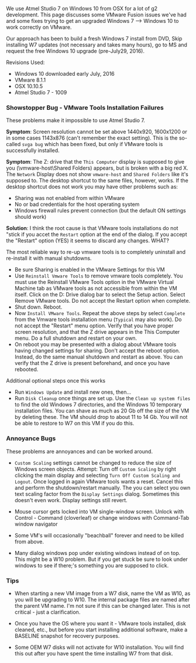 We use Atmel Studio 7 on Windows 10 from OSX for a lot of g2 development. This page discusses some VMware Fusion issues we've had and some fixes trying to get an upgraded Windows 7 --> Windows 10 to work correctly on VMware. 

Our approach has been to build a fresh Windows 7 install from DVD, Skip installing W7 updates (not necessary and takes many hours), go to MS and request the free Windows 10 upgrade (pre-July29, 2016).

Revisions Used:
- Windows 10 downloaded early July, 2016
- VMware 8.1.1
- OSX 10.10.5
- Atmel Studio 7 - 1009

### Showstopper Bug - VMware Tools Installation Failures
These problems make it impossible to use Atmel Studio 7.

**Symptom**: Screen resolution cannot be set above 1440x920, 1600x1200 or in some cases 1143x876 (can't remember the exact setting). This is the so-called `svga bug` which has been fixed, but only if VMware tools is successfully installed.

**Symptom**: The Z: drive that the `This Computer` display is supposed to give you (\\vmware-host\Shared Folders) appears, but is broken with a big red X. The `Network` Display does not show `vmware-host`  and `Shared Folders` like it's supposed to. The desktop shortcut to the same files, however, works. If the desktop shortcut does not work you may have other problems such as:
- Sharing was not enabled from within VMware
- No or bad credentials for the host operating system
- Windows firewall rules prevent connection (but the default ON settings should work)

**Solution**: I think the root cause is that VMware tools installations do not "stick if you accet the `Restart` option at the end of the dialog. If you accept the "Restart" option (YES) it seems to discard any changes. WHAT? 

The most reliable way to re-up vmware tools is to completely uninstall and re-install it with manual shutdowns. 
- Be sure Sharing is enabled in the VMware Settings for this VM
- Use `Reinstall Vmware Tools` to remove vmware tools completely. You must use the Reinstall VMware Tools option in the VMware Virtual Machine tab as VMware tools as not accessible from within the VM itself. Click on the D: Drive dialog bar to select the Setup action. Select Remove VMware tools. Do not accept the Restart option when complete.
- Shut down. Reboot.
- Now `Install VMware Tools`. Repeat the above steps by select `Complete` from the Vmware tools installation menu (`Typical` may also work). Do not accept the "Restart" menu option. Verify that you have proper screen resolution, and that the Z drive appears in the This Computer menu. Do a full shutdown and restart on your own. 
- On reboot you may be presented with a dialog about VMware tools having changed settings for sharing. Don't accept the reboot option. Instead, do the same manual shutdown and restart as above. You can verify that the Z drive is present beforehand, and once you have rebooted.

Additional optional steps once this works
- Run `Windows Update` and install new ones, then...
- Run `Disk Cleanup` once things are set up. Use the `Clean up system files` to find the old Windows 7 directories, and the Windows 10 temporary installation files. You can shave as much as 20 Gb off the size of the VM by deleting these. The VM should drop to about 11 to 14 Gb. You will not be able to restore to W7 on this VM if you do this.

### Annoyance Bugs
These problems are annoyances and can be worked around.

- `Custom Scaling` settings cannot be changed to reduce the size of Windows screen objects. Attempt: Turn off `Custom Scaling` by right clicking the main display and selecting `Turn Off Custom Scaling and Logout`. Once logged in again VMware tools wants a reset. Cancel this and perform the shutdown/restart manually. The you can select you own text scaling factor from the `Display Settings` dialog. Sometimes this doesn't even work. Display settings still revert.

- Mouse cursor gets locked into VM single-window screen. Unlock with Control - Command (cloverleaf) or change windows with Command-Tab window navigator

- Some VM's will occasionally "beachball" forever and need to be killed from above.

- Many dialog windows pop under existing windows instead of on top. This might be a W10 problem. But if you get stuck be sure to look under windows to see if there;'s something you are supposed to click.

### Tips
- When starting a new VM image from a W7 disk, name the VM as W10, as you will be upgrading to W10. The internal package files are named after the parent VM name. I'm not sure if this can be changed later. This is not critical - just a clarification.

- Once you have the OS where you want it - VMware tools installed, disk cleaned, etc., but before you start installing additional software, make a BASELINE snapshot for recovery purposes.

- Some OEM W7 disks will not activate for W10 installation. You will find this out after you have spent the time installing W7 from that disk.
